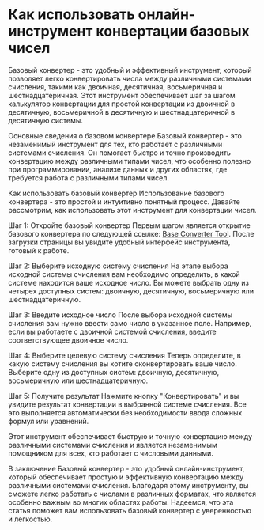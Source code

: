 Как использовать онлайн-инструмент конвертации базовых чисел
============================================================

Базовый конвертер - это удобный и эффективный инструмент, который позволяет легко конвертировать числа между различными системами счисления, такими как двоичная, десятичная, восьмеричная и шестнадцатеричная. Этот инструмент обеспечивает шаг за шагом калькулятор конвертации для простой конвертации из двоичной в десятичную, восьмеричной в десятичную и шестнадцатеричной в десятичную системы.

Основные сведения о базовом конвертере Базовый конвертер - это незаменимый инструмент для тех, кто работает с различными системами счисления. Он помогает быстро и точно производить конвертацию между различными типами чисел, что особенно полезно при программировании, анализе данных и других областях, где требуется работа с различными типами чисел.

Как использовать базовый конвертер Использование базового конвертера - это простой и интуитивно понятный процесс. Давайте рассмотрим, как использовать этот инструмент для конвертации чисел.

Шаг 1: Откройте базовый конвертер Первым шагом является открытие базового конвертера по следующей ссылке: [Base Converter Tool](https://www.onlinecalculatorsfree.com/ru/convert/base-converter.html). После загрузки страницы вы увидите удобный интерфейс инструмента, готовый к работе.

Шаг 2: Выберите исходную систему счисления На этапе выбора исходной системы счисления вам необходимо определить, в какой системе находится ваше исходное число. Вы можете выбрать одну из четырех доступных систем: двоичную, десятичную, восьмеричную или шестнадцатеричную.

Шаг 3: Введите исходное число После выбора исходной системы счисления вам нужно ввести само число в указанное поле. Например, если вы работаете с двоичной системой счисления, введите соответствующее двоичное число.

Шаг 4: Выберите целевую систему счисления Теперь определите, в какую систему счисления вы хотите сконвертировать ваше число. Выберите одну из доступных систем: двоичную, десятичную, восьмеричную или шестнадцатеричную.

Шаг 5: Получите результат Нажмите кнопку "Конвертировать" и вы увидите результат конвертации в выбранной системе счисления. Все это выполняется автоматически без необходимости ввода сложных формул или уравнений.

Этот инструмент обеспечивает быструю и точную конвертацию между различными системами счисления и является незаменимым помощником для всех, кто работает с числовыми данными.

В заключение Базовый конвертер - это удобный онлайн-инструмент, который обеспечивает простую и эффективную конвертацию между различными системами счисления. Благодаря этому инструменту, вы сможете легко работать с числами в различных форматах, что является особенно важным во многих областях работы. Надеемся, что эта статья поможет вам использовать базовый конвертер с уверенностью и легкостью.